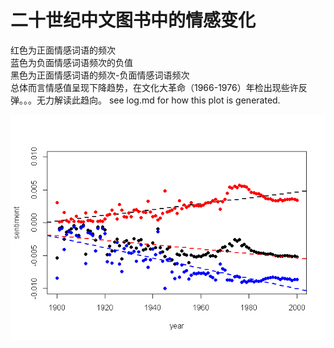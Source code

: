 二十世纪中文图书中的情感变化
====================================================

红色为正面情感词语的频次    
蓝色为负面情感词语频次的负值    
黑色为正面情感词语的频次-负面情感词语频次    
总体而言情感值呈现下降趋势，在文化大革命（1966-1976）年检出现些许反弹。。。无力解读此趋向。
see log.md for how this plot is generated.

![plot of chunk unnamed-chunk-6](./analysis_files/figure-html/unnamed-chunk-6.png) 


